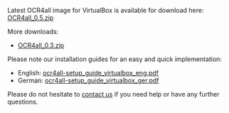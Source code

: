 Latest OCR4all image for VirtualBox is available for download here:
[OCR4all_0.5.zip](http://ocr4all.org/lib/download.php?file=OCR4all_0.5.zip)

More downloads:
- [OCR4all_0.3.zip](http://ocr4all.org/lib/download.php?file=OCR4all_0.3.zip)

Please note our installation guides for an easy and quick
implementation:
- English: [ocr4all-setup_guide_virtualbox_eng.pdf](http://ocr4all.org/lib/download.php?file=ocr4all-setup_guide_virtualbox_eng.pdf)
- German: [ocr4all-setup_guide_virtualbox_ger.pdf](http://ocr4all.org/lib/download.php?file=ocr4all-setup_guide_virtualbox_ger.pdf)

Please do not hesitate to [contact 
us](mailto:ocr4all@uni-wuerzburg.de?subject=ocr4all%20contact)
if you need help or have any further questions.
